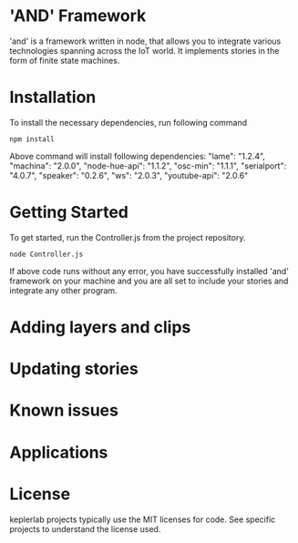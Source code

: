 # 'AND' Framework
'and' is a framework written in node, that allows you to integrate various technologies spanning across the IoT world. It implements stories in the form of finite state machines. 

# Installation
To install the necessary dependencies, run following command

```nodejs
npm install
```

Above command will install following dependencies:
    "lame": "1.2.4",
    "machina": "2.0.0",
    "node-hue-api": "1.1.2",
    "osc-min": "1.1.1",
    "serialport": "4.0.7",
    "speaker": "0.2.6",
    "ws": "2.0.3",
    "youtube-api": "2.0.6"


# Getting Started

To get started, run the Controller.js from the project repository.

```nodejs
node Controller.js
```

If above code runs without any error, you have successfully installed 'and' framework on your machine and you are all set to include your stories and integrate any other program.

# Adding layers and clips



# Updating stories

# Known issues

# Applications

# License

keplerlab projects typically use the MIT licenses for code. See specific projects to understand the license used.
